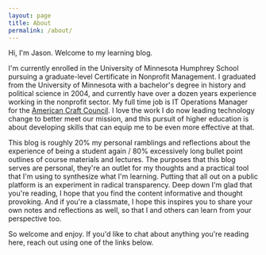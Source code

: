 ```yaml
---
layout: page
title: About
permalink: /about/
---
```


Hi, I'm Jason. Welcome to my learning blog.

I'm currently enrolled in the University of Minnesota Humphrey School pursuing a graduate-level Certificate in Nonprofit Management. I graduated from the University of Minnesota with a bachelor's degree in history and political science in 2004, and currently have over a dozen years experience working in the nonprofit sector. My full time job is IT Operations Manager for the [American Craft Council](https://craftcouncil.org/). I love the work I do now leading technology change to better meet our mission, and this pursuit of higher education is about developing skills that can equip me to be even more effective at that.

This blog is roughly 20% my personal ramblings and reflections about the experience of being a student again / 80% excessively long bullet point outlines of course materials and lectures. The purposes that this blog serves are personal, they're an outlet for my thoughts and a practical tool that I'm using to synthesize what I'm learning. Putting that all out on a public platform is an experiment in radical transparency. Deep down I'm glad that you're reading, I hope that you find the content informative and thought provoking. And if you're a classmate, I hope this inspires you to share your own notes and reflections as well, so that I and others can learn from your perspective too.

So welcome and enjoy. If you'd like to chat about anything you're reading here, reach out using one of the links below.
